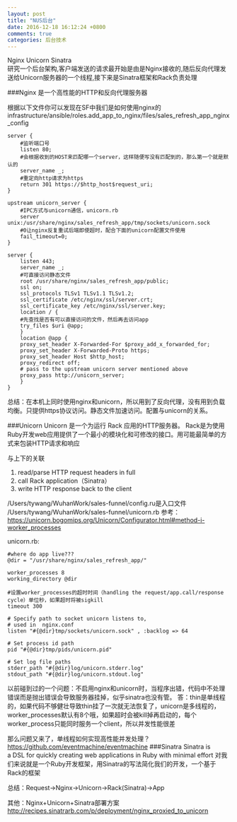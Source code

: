 ```yaml
---
layout: post
title: "NUS后台"
date: 2016-12-18 16:12:24 +0800
comments: true
categories: 后台技术
---
```

Nginx Unicorn Sinatra  
研究一个后台架构,客户端发送的请求最开始是由是Nginx接收的,随后反向代理发送给Unicorn服务器的一个线程,接下来是Sinatra框架和Rack负责处理
<!--more-->
###Nginx
是一个高性能的HTTP和反向代理服务器

根据以下文件你可以发现在SF中我们是如何使用nginx的
infrastructure/ansible/roles.add_app_to_nginx/files/sales_refresh_app_nginx_config

    server {
        #监听端口号
        listen 80;
        #会根据收到的HOST来匹配哪一个server，这样随便写没有匹配到的，那么第一个就是默认的
        server_name _;
        #重定向http请求为https
        return 301 https://$http_host$request_uri;
    }
    
    upstream unicorn_server {
        #IPC方式与unicorn通信，unicorn.rb
        server unix:/usr/share/nginx/sales_refresh_app/tmp/sockets/unicorn.sock
        #0让nginx反复重试后端即使超时，配合下面的unicorn配置文件使用
        fail_timeout=0;
    }
    
    server {
        listen 443;
        server_name _;
        #可直接访问静态文件
        root /usr/share/nginx/sales_refresh_app/public;
        ssl on;
        ssl_protocols TLSv1 TLSv1.1 TLSv1.2;
        ssl_certificate /etc/nginx/ssl/server.crt;
        ssl_certificate_key /etc/nginx/ssl/server.key;
        location / {
        #先查找是否有可以直接访问的文件，然后再去访问app
        try_files $uri @app;
        }
        location @app {
        proxy_set_header X-Forwarded-For $proxy_add_x_forwarded_for;
        proxy_set_header X-Forwarded-Proto https;
        proxy_set_header Host $http_host;
        proxy_redirect off;
        # pass to the upstream unicorn server mentioned above
        proxy_pass http://unicorn_server;
        }
    }

总结：在本机上同时使用nginx和unicorn，所以用到了反向代理，没有用到负载均衡。只提供https协议访问。静态文件加速访问。配置与unicorn的关系。

###Unicorn
Unicorn 是一个为运行 Rack 应用的HTTP服务器。
Rack是为使用Ruby开发web应用提供了一个最小的模块化和可修改的接口。用可能最简单的方式来包装HTTP请求和响应
             
与上下的关联
1. read/parse HTTP request headers in full
2. call Rack application（Sinatra）
3. write HTTP response back to the client

/Users/tywang/WuhanWork/sales-funnel/config.ru是入口文件
/Users/tywang/WuhanWork/sales-funnel/unicorn.rb
参考：https://unicorn.bogomips.org/Unicorn/Configurator.html#method-i-worker_processes

unicorn.rb:
   
    #where do app live???
    @dir = "/usr/share/nginx/sales_refresh_app/"
    
    worker_processes 8
    working_directory @dir
    
    #设置worker_processes的超时时间（handling the request/app.call/response cycle）单位秒，如果超时将被sigkill
    timeout 300
    
    # Specify path to socket unicorn listens to,
    # used in  nginx.conf 
    listen "#{@dir}tmp/sockets/unicorn.sock" , :backlog => 64
    
    # Set process id path
    pid "#{@dir}tmp/pids/unicorn.pid"
    
    # Set log file paths
    stderr_path "#{@dir}log/unicorn.stderr.log"
    stdout_path "#{@dir}log/unicorn.stdout.log"
    
以前碰到过的一个问题：不启用nginx和unicorn时，当程序出错，代码中不处理错误而是抛出错误会导致服务器挂掉，似乎sinatra也没有管。
答：thin是单线程的，如果代码不够健壮导致thin挂了一次就无法恢复了，unicorn是多线程的，worker_processes默认有8个哦，如果超时会被kill掉再启动的，每个worker_process只能同时服务一个client，所以并发性能很差

那么问题又来了，单线程如何实现高性能并发处理？
https://github.com/eventmachine/eventmachine
###Sinatra
Sinatra is a DSL for quickly creating web applications in Ruby with minimal effort
对我们来说就是一个Ruby开发框架，用Sinatra的写法简化我们的开发，一个基于Rack的框架

总结：Request->Nginx->Unicorn->Rack(Sinatra)->App

其他：Nginx+Unicorn+Sinatra部署方案
http://recipes.sinatrarb.com/p/deployment/nginx_proxied_to_unicorn